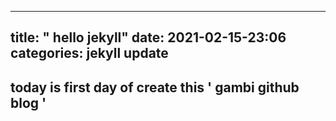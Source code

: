 
---
title: " hello jekyll"
date: 2021-02-15-23:06
categories: jekyll update
---
today is first day of create this  ' gambi github blog '
---
